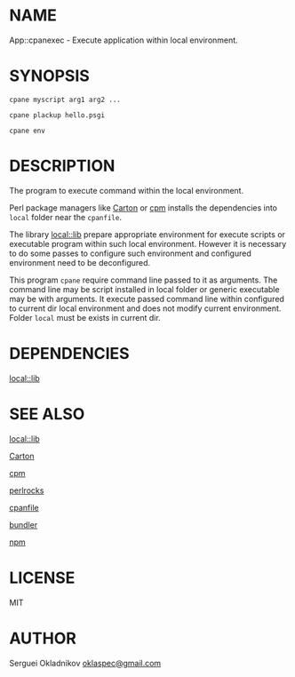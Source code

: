 # NAME

App::cpanexec - Execute application within local environment.

# SYNOPSIS

    cpane myscript arg1 arg2 ...

    cpane plackup hello.psgi

    cpane env

# DESCRIPTION

The program to execute command within the local environment.

Perl package managers like [Carton](https://metacpan.org/pod/Carton) or [cpm](https://metacpan.org/pod/cpm) installs the dependencies
into `local` folder near the `cpanfile`.

The library [local::lib](https://metacpan.org/pod/local::lib) prepare appropriate environment for execute scripts
or executable program within such local environment. However it is necessary to
do some passes to configure such environment and configured environment need to
be deconfigured.

This program `cpane` require command line passed to it as arguments. The
command line may be script installed in local folder or generic executable may
be with arguments. It execute passed command line within configured to current
dir local environment and does not modify current environment. Folder `local`
must be exists in current dir.

# DEPENDENCIES

[local::lib](https://metacpan.org/pod/local::lib)

# SEE ALSO

[local::lib](https://metacpan.org/pod/local::lib)

[Carton](https://metacpan.org/pod/Carton)

[cpm](https://metacpan.org/pod/cpm)

[perlrocks](https://metacpan.org/pod/perlrocks)

[cpanfile](https://metacpan.org/pod/cpanfile)

[bundler](http://bundler.io/man/bundle-exec.1.html)

[npm](https://docs.npmjs.com/cli/run-script)

# LICENSE

MIT

# AUTHOR

Serguei Okladnikov <oklaspec@gmail.com>

